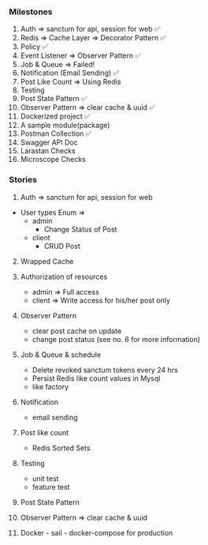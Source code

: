 
### Milestones

1. Auth => sanctum for api, session for web ✅
2. Redis => Cache Layer => Decorator Pattern ✅
3. Policy ✅
4. Event Listener => Observer Pattern ✅
5. Job & Queue => Failed!
6. Notification (Email Sending) ✅
7. Post Like Count => Using Redis
8. Testing
9. Post State Pattern ✅
10. Observer Pattern => clear cache & uuid ✅
11. Dockerized project ✅
12. A sample module(package)
13. Postman Collection ✅
14. Swagger API Doc
15. Larastan Checks
16. Microscope Checks
 


### Stories
1. Auth => sanctum for api, session for web 
 - User types Enum =>
   - admin
      - Change Status of Post
   - client
     - CRUD Post
 
2. Wrapped Cache
 
3. Authorization of resources
   - admin =>  Full access
   - client => Write access for his/her post only
4. Observer Pattern
   - clear post cache on update
   - change post status (see no. 6 for more information)
5. Job & Queue & schedule
   - Delete revoked sanctum tokens every 24 hrs
   - Persist Redis like count values in Mysql
   - like factory

6. Notification 
   - email sending

7. Post like count
   - Redis Sorted Sets

8. Testing
     - unit test
     - feature test
  
9. Post State Pattern
  
10. Observer Pattern => clear cache & uuid
  
  
11. Docker
        - sail
        - docker-compose for production
